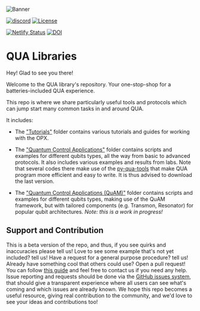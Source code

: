 ![Banner](GITHUB-BANNER.jpg)

[![discord](https://img.shields.io/discord/806244683403100171?label=QUA&logo=Discord&style=plastic)](https://discord.gg/7FfhhpswbP)
[![License](https://img.shields.io/badge/License-BSD%203--Clause-blue.svg)](https://opensource.org/licenses/BSD-3-Clause)

[![Netlify Status](https://api.netlify.com/api/v1/badges/26f051e2-235d-4f58-9b77-6d310efb6262/deploy-status)](https://app.netlify.com/sites/qua-libs/deploys)
[![DOI](https://zenodo.org/badge/293225951.svg)](https://zenodo.org/badge/latestdoi/293225951)

# QUA Libraries

Hey! Glad to see you there!
 
Welcome to the QUA library's repository. Your one-stop-shop for a batteries-included QUA experience. 

This repo is where we share particularly useful tools and protocols
which can jump start many common tasks in and around QUA. 

It includes:
* The ["Tutorials"](https://github.com/qua-platform/qua-libs/tree/main/Tutorials) folder contains various tutorials and guides for working with the OPX.

* The ["Quantum Control Applications"](https://github.com/qua-platform/qua-libs/tree/main/Quantum-Control-Applications) 
  folder contains scripts and examples for different qubits types, all the way from basic to advanced protocols. 
  It also includes various examples and results from labs.
  Note that several codes there make use of the [py-qua-tools](https://github.com/qua-platform/py-qua-tools) that make QUA program more efficient and easy to write.
  It is thus advised to download the last version.

* The ["Quantum Control Applications (QuAM)"](https://github.com/qua-platform/qua-libs/tree/main/Quantum-Control-Applications-QuAM)
  folder contains scripts and examples for different qubits types, making use of the QuAM framework, but with tailored components (e.g. Transmon, Resonator) for popular 
  qubit architectures. *Note: this is a work in progress!*

## Support and Contribution
This is a beta version of the repo, and thus, if you see quirks and inaccuracies please tell us! 
Love to see some example that's not yet included? tell us! Have a request for a general purpose procedure? tell us! 
Already have something cool that others could use? Open a pull request! You can follow [this guide](https://github.com/qua-platform/qua-libs/blob/main/CONTRIBUTING.md) and feel free to contact us if you need any help.
Issue reporting and requests should be done via the [GitHub issues system](https://github.com/qua-platform/qua-libs/issues), that should give a transparent experience where all users can see what's coming and which issues are already known.
We hope this repo becomes a useful resource, giving real contribution to the community, and we'd love to see your ideas and contributions too!
